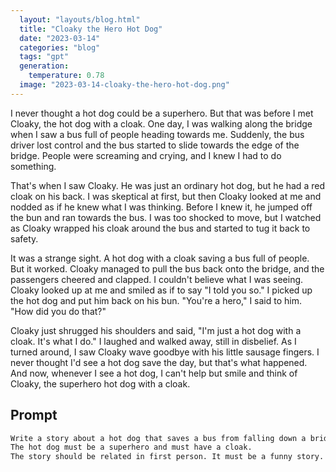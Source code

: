 ```yaml
---
  layout: "layouts/blog.html"
  title: "Cloaky the Hero Hot Dog"
  date: "2023-03-14"
  categories: "blog"
  tags: "gpt"
  generation: 
    temperature: 0.78
  image: "2023-03-14-cloaky-the-hero-hot-dog.png"
---
```

I never thought a hot dog could be a superhero. But that was before I met Cloaky, the hot dog with a cloak. One day, I was walking along the bridge when I saw a bus full of people heading towards me. Suddenly, the bus driver lost control and the bus started to slide towards the edge of the bridge. People were screaming and crying, and I knew I had to do something.

That's when I saw Cloaky. He was just an ordinary hot dog, but he had a red cloak on his back. I was skeptical at first, but then Cloaky looked at me and nodded as if he knew what I was thinking. Before I knew it, he jumped off the bun and ran towards the bus. I was too shocked to move, but I watched as Cloaky wrapped his cloak around the bus and started to tug it back to safety.

It was a strange sight. A hot dog with a cloak saving a bus full of people. But it worked. Cloaky managed to pull the bus back onto the bridge, and the passengers cheered and clapped. I couldn't believe what I was seeing. Cloaky looked up at me and smiled as if to say "I told you so." I picked up the hot dog and put him back on his bun. "You're a hero," I said to him. "How did you do that?"

Cloaky just shrugged his shoulders and said, "I'm just a hot dog with a cloak. It's what I do." I laughed and walked away, still in disbelief. As I turned around, I saw Cloaky wave goodbye with his little sausage fingers. I never thought I'd see a hot dog save the day, but that's what happened. And now, whenever I see a hot dog, I can't help but smile and think of Cloaky, the superhero hot dog with a cloak.


## Prompt
```markdown
Write a story about a hot dog that saves a bus from falling down a bridge.
The hot dog must be a superhero and must have a cloak.
The story should be related in first person. It must be a funny story.
```
